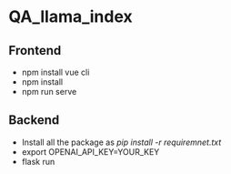 # QA_llama_index
## Frontend
* npm install vue cli
* npm install
* npm run serve

## Backend
* Install all the package as *pip install -r requiremnet.txt*
* export OPENAI_API_KEY=YOUR_KEY
* flask run